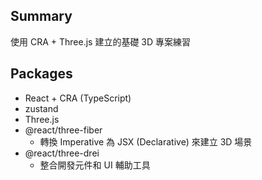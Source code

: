 ## Summary

使用 CRA + Three.js 建立的基礎 3D 專案練習

## Packages

- React + CRA (TypeScript)
- zustand
- Three.js
- @react/three-fiber
  - 轉換 Imperative 為 JSX (Declarative) 來建立 3D 場景
- @react/three-drei
  - 整合開發元件和 UI 輔助工具
